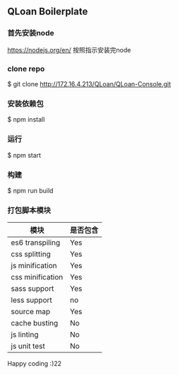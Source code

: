 ## QLoan Boilerplate

### 首先安装node

https://nodejs.org/en/
按照指示安装完node

### clone repo
$ git clone http://172.16.4.213/QLoan/QLoan-Console.git

### 安装依赖包
$ npm install

### 运行
$ npm start

### 构建
$ npm run build


### 打包脚本模块

| 模块 | 是否包含 |
|------|---------|
| es6 transpiling  | Yes |
| css splitting    | Yes |
| js minification  | Yes |
| css minification | Yes |
| sass support     | Yes |
| less support     | no  |
| source map       | Yes |
| cache busting    | No  |
| js linting       | No  |
| js unit test     | No  |

Happy coding :)22








